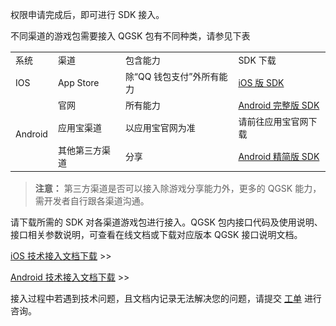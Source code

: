 权限申请完成后，即可进行 SDK 接入。

不同渠道的游戏包需要接入 QGSK 包有不同种类，请参见下表


<table>
  <tbody>
   <tr>
    <td>
     <span style="font-size:14px;">系统</span><br>
    </td>
    <td>
     <span style="font-size:14px;">渠道</span><br>
    </td>
    <td>
     <span style="font-size:14px;">包含能力</span><br>
    </td>
    <td>
     <span style="font-size:14px;">SDK 下载</span><br>
    </td>
   </tr>
   <tr>
    <td >
     <span style="font-size:14px;">IOS</span><br>
    </td>
    <td>
     <span style="font-size:14px;">App Store</span><br>
    </td>
    <td>
     <span style="font-size:14px;">除“QQ 钱包支付”外所有能力</span><br>
    </td>
    <td>
     <span style="font-size:14px;"> <a href="https://share.weiyun.com/9a52cea509f22d5d2e74f5494e69c640">iOS 版 SDK</a></span>
    </td>
   </tr>
   <tr>
    <td rowspan="3">
     <span style="font-size:14px;">Android</span><br>
    </td>
    <td>
     <span style="font-size:14px;">官网</span><br>
    </td>
    <td>
     <span style="font-size:14px;">所有能力</span><br>
    </td>
    <td>
     <span style="font-size:14px;"><a href="https://share.weiyun.com/6745141244bffaa37b7560882462e289">Android 完整版 SDK</a></span><br>
    </td>
   </tr>
   <tr>
      <td>
     <span style="font-size:14px;">应用宝渠道</span><br>
    </td>
    <td>
     <span style="font-size:14px;">以应用宝官网为准</span><br>
    </td>
    <td>
     <span style="font-size:14px;">请前往应用宝官网下载
</span><br>
    </td>
   </tr>
   <tr>  
    <td>
     <span style="font-size:14px;">其他第三方渠道</span><br>
    </td>
    <td>
     <span style="font-size:14px;">分享</span><br>
    </td>
    <td>
     <span style="font-size:14px;"><a href="http://file.tapd.oa.com/pro/attachments/download/1010114221002097209/story">Android 精简版 SDK</a>
</span><br>
    </td>
   </tr>
  </tbody>
</table>
 
>**注意：**
>第三方渠道是否可以接入除游戏分享能力外，更多的 QGSK 能力，需开发者自行跟各渠道沟通。

 
请下载所需的 SDK 对各渠道游戏包进行接入。QGSK 包内接口代码及使用说明、接口相关参数说明，可查看在线文档或下载对应版本 QGSK 接口说明文档。
    
 [iOS 技术接入文档下载](https://mc.qcloudimg.com/static/archive/99b94c92367682861cba4ec80571bb31/API+Document_iOS.docx) >>

 [Android 技术接入文档下载](https://mc.qcloudimg.com/static/archive/dc2654f41921ed5c94960efa3ecabade/API+Document_Android.docx) >>

接入过程中若遇到技术问题，且文档内记录无法解决您的问题，请提交 [工单](https://console.cloud.tencent.com/workorder/category) 进行咨询。
